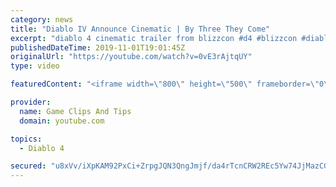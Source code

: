 ```yaml
---
category: news
title: "Diablo IV Announce Cinematic | By Three They Come"
excerpt: "diablo 4 cinematic trailer from blizzcon #d4 #blizzcon #diablo."
publishedDateTime: 2019-11-01T19:01:45Z
originalUrl: "https://youtube.com/watch?v=0vE3rAjtqUY"
type: video

featuredContent: "<iframe width=\"800\" height=\"500\" frameborder=\"0\" src=\"https://www.youtube.com/embed/0vE3rAjtqUY\" allow=\"accelerometer; autoplay; encrypted-media; gyroscope; picture-in-picture\" allowfullscreen></iframe>"

provider:
  name: Game Clips And Tips
  domain: youtube.com

topics:
  - Diablo 4

secured: "u8xVv/iXpKAM92PxCi+ZrpgJQN3QngJmjf/da4rTcnCRW2REc5Yw74JjMazCGDA/64mkKBIfRSXVe0nqxnloMrN0Cfyf+XA1hwQPFryMS9AalsFgQ/MdIXWvxusAZ+vGfM2nv9trmenz8wMTuGbzIuEHZcMRIvlsuE7cTGa+s0sa7gGAxU2VLFCujXOHEr9fOE6b0Jpfaz6ZI80RWCg03CWUKAxpqUBi36z/R21wg251X17tPthv2Y2f5l3ZtrTYkDfCi6Izs3dZPJfw3klB8U93zcyO+LIJcRrwg3nICQYZBhYuc5Ngxd+sf4p9rl/4NvNKjhvEHacZaMq133TaXVGDB1lEER07QdVtxaE05BBufHd82memt22LBrI53gGBGhsrkyEDiT4E8OvQ/fP0kQ==;nKjD6Er++4VgRZmOxKMfsQ=="
---
```


